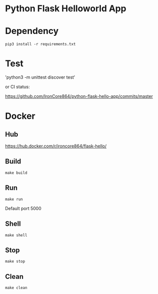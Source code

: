 # Python Flask Helloworld App

# Dependency

`pip3 install -r requirements.txt`

# Test

'python3 -m unittest discover test'

or CI status:

https://github.com/IronCore864/python-flask-hello-app/commits/master

# Docker

## Hub

https://hub.docker.com/r/ironcore864/flask-hello/

## Build

`make build`

## Run

`make run`

Default port 5000

## Shell

`make shell`

## Stop

`make stop`

## Clean

`make clean` 

